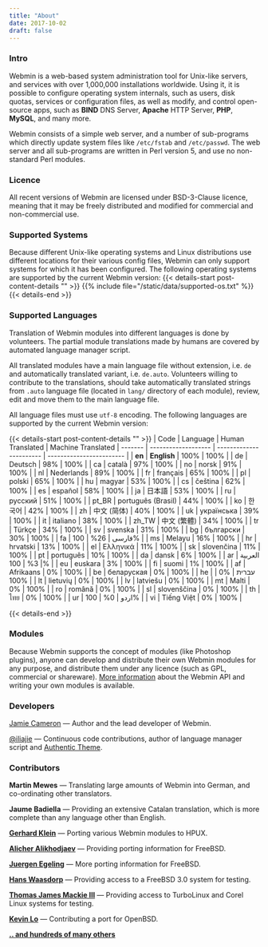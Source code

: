 ```yaml
---
title: "About"
date: 2017-10-02
draft: false
---
```


### Intro

Webmin is a web-based system administration tool for Unix-like servers, and services with over 1,000,000 installations worldwide. Using it, it is possible to configure operating system internals, such as users, disk quotas, services or configuration files, as well as modify, and control open-source apps, such as **BIND** DNS Server, **Apache** HTTP Server, **PHP**, **MySQL**, and many more.

Webmin consists of a simple web server, and a number of sub-programs which directly update system files like `/etc/fstab` and `/etc/passwd`. The web server and all sub-programs are written in Perl version 5, and use no non-standard Perl modules.

### Licence

All recent versions of Webmin are licensed under BSD-3-Clause licence, meaning that it may be freely distributed and modified for commercial and non-commercial use.

### Supported Systems
Because different Unix-like operating systems and Linux distributions use different locations for their various config files, Webmin can only support systems for which it has been configured. The following operating systems are supported by the current Webmin version:
{{< details-start post-content-details "<i class='wm wm-linux'></i>"  >}}
{{% include file="/static/data/supported-os.txt" %}}
{{< details-end >}}

### Supported Languages

Translation of Webmin modules into different languages is done by volunteers. The partial module translations made by humans are covered by automated language manager script.

All translated modules have a main language file without extension, i.e. `de` and automatically translated variant, i.e. `de.auto`. Volunteers willing to contribute to the translations, should take automatically translated strings from `.auto` language file (located in `lang/` directory of each module), review, edit and move them to the main language file.

All language files must use `utf-8` encoding. The following languages are supported by the current Webmin version:

{{< details-start post-content-details "<i class='wm wm-language'></i>"  >}}
|  Code   |   Language          |     Human Translated    |       Machine Translated
| ------- | ------------------- | ----------------------- | ------------------------ |
|  **en** |  **English**        |          100%           |           100%           |
|  de     |  Deutsch            |          98%            |           100%           |
|  ca     |  català             |          97%            |           100%           |
|  no     |  norsk              |          91%            |           100%           |
|  nl     |  Nederlands         |          89%            |           100%           |
|  fr     |  français           |          65%            |           100%           |
|  pl     |  polski             |          65%            |           100%           |
|  hu     |  magyar             |          53%            |           100%           |
|  cs     |  čeština            |          62%            |           100%           |
|  es     |  español            |          58%            |           100%           |
|  ja     |  日本語              |          53%            |           100%           |
|  ru     |  русский            |          51%            |           100%           |
| pt_BR   |  português (Brasil) |          44%            |           100%           |
|  ko     |  한국어               |          42%            |           100%           |
|  zh     |  中文 (简体)         |          40%            |           100%           |
|  uk     |  українська         |          39%            |           100%           |
|  it     |  italiano           |          38%            |           100%           |
|  zh_TW  |  中文 (繁體)         |          34%            |           100%           |
|  tr     |  Türkçe             |          34%            |           100%           |
|  sv     |  svenska            |          31%            |           100%           |
|  bg     |  български          |          30%            |           100%           |
|  fa     |  فارسی              |          26%            |           100%           |
|  ms     |  Melayu             |          16%            |           100%           |
|  hr     |  hrvatski           |          13%            |           100%           |
|  el     |  Ελληνικά           |          11%            |           100%           |
|  sk     |  slovenčina         |          11%            |           100%           |
|  pt     |  português          |          10%            |           100%           |
|  da     |  dansk              |          6%             |           100%           |
|  ar     |  العربية            |          3%             |           100%           |
|  eu     |  euskara            |          3%             |           100%           |
|  fi     |  suomi              |          1%             |           100%           |
|  af     |  Afrikaans          |          0%           |           100%           |
|  be     |  беларуская         |          0%           |           100%           |
|  he     |  עברית              |          0%           |           100%           |
|  lt     |  lietuvių           |          0%           |           100%           |
|  lv     |  latviešu           |          0%           |           100%           |
|  mt     |  Malti              |          0%           |           100%           |
|  ro     |  română             |          0%           |           100%           |
|  sl     |  slovenščina        |          0%           |           100%           |
|  th     |  ไทย                |          0%           |           100%           |
|  ur     |  اردو               |          0%           |           100%           |
|  vi     |  Tiếng Việt         |          0%           |           100%           |

{{< details-end >}}



### Modules
Because Webmin supports the concept of modules (like Photoshop plugins), anyone can develop and distribute their own Webmin modules for any purpose, and distribute them under any licence (such as GPL, commercial or shareware). [More information](https://doxfer.webmin.com/Webmin/ModuleDevelopment) about the Webmin API and writing your own modules is available.

### Developers
[Jamie Cameron](/about-jamie) &mdash; Author and the lead developer of Webmin.

[@iliajie](https://github.com/iliajie) &mdash; Continuous code contributions, author of language manager script and [Authentic Theme](https://github.com/webmin/authentic-theme).

### Contributors

**Martin Mewes** &mdash; Translating large amounts of Webmin into German, and co-ordinating other translators.

**Jaume Badiella** &mdash; Providing an extensive Catalan translation, which is more complete than any language other than English.

**[Gerhard Klein](mailto:gerhard@Klein-home.de)** &mdash; Porting various Webmin modules to HPUX.

**[Alicher Alikhodjaev](mailto:cher@park.ru)** &mdash; Providing porting information for FreeBSD.

**[Juergen Egeling](mailto:egeling@punkt.de)** &mdash; More porting information for FreeBSD.

**[Hans Waasdorp](mailto:hansw@imco.nl)** &mdash; Providing access to a FreeBSD 3.0 system for testing.

**[Thomas James Mackie III](mailto:tmackie@awak.com)** &mdash; Providing access to TurboLinux and Corel Linux systems for testing.

**[Kevin Lo](mailto:kevlo@openbsd.org)** &mdash; Contributing a port for OpenBSD.

**[.. and hundreds of many others](https://github.com/webmin/webmin/graphs/contributors)**


